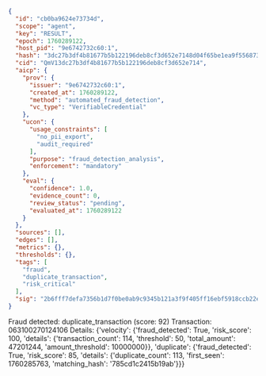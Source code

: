 ```json
{
  "id": "cb0ba9624e73734d",
  "scope": "agent",
  "key": "RESULT",
  "epoch": 1760289122,
  "host_pid": "9e6742732c60:1",
  "hash": "3dc27b3df4b81677b5b122196deb8cf3d652e7148d04f65be1ea9f5568733fce",
  "cid": "QmV13dc27b3df4b81677b5b122196deb8cf3d652e714",
  "aicp": {
    "prov": {
      "issuer": "9e6742732c60:1",
      "created_at": 1760289122,
      "method": "automated_fraud_detection",
      "vc_type": "VerifiableCredential"
    },
    "ucon": {
      "usage_constraints": [
        "no_pii_export",
        "audit_required"
      ],
      "purpose": "fraud_detection_analysis",
      "enforcement": "mandatory"
    },
    "eval": {
      "confidence": 1.0,
      "evidence_count": 0,
      "review_status": "pending",
      "evaluated_at": 1760289122
    }
  },
  "sources": [],
  "edges": [],
  "metrics": {},
  "thresholds": {},
  "tags": [
    "fraud",
    "duplicate_transaction",
    "risk_critical"
  ],
  "sig": "2b6fff7defa7356b1d7f0be0ab9c9345b121a3f9f405ff16ebf5918ccb22eba0"
}
```

Fraud detected: duplicate_transaction (score: 92)
Transaction: 063100270124106
Details: {'velocity': {'fraud_detected': True, 'risk_score': 100, 'details': {'transaction_count': 114, 'threshold': 50, 'total_amount': 47201244, 'amount_threshold': 10000000}}, 'duplicate': {'fraud_detected': True, 'risk_score': 85, 'details': {'duplicate_count': 113, 'first_seen': 1760285763, 'matching_hash': '785cd1c2415b19ab'}}}
